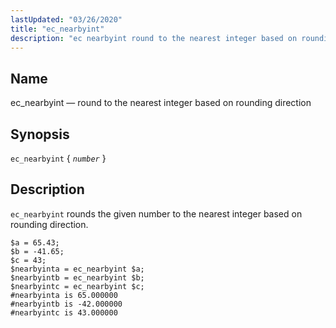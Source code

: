 ```yaml
---
lastUpdated: "03/26/2020"
title: "ec_nearbyint"
description: "ec nearbyint round to the nearest integer based on rounding direction ec nearbyint number ec nearbyint rounds the given number to the nearest integer based on rounding direction Example 16 84 ec nearbyint example..."
---
```


<a name="sieve.ref.ec_nearbyint"></a> 
## Name

ec_nearbyint — round to the nearest integer based on rounding direction

## Synopsis

`ec_nearbyint` { *`number`* }

<a name="idp30337968"></a> 
## Description

`ec_nearbyint` rounds the given number to the nearest integer based on rounding direction.

<a name="example.ec_nearbyint"></a> 


```
$a = 65.43;
$b = -41.65;
$c = 43;
$nearbyinta = ec_nearbyint $a;
$nearbyintb = ec_nearbyint $b;
$nearbyintc = ec_nearbyint $c;
#nearbyinta is 65.000000
#nearbyintb is -42.000000
#nearbyintc is 43.000000
```